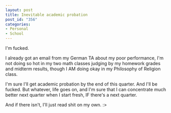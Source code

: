 ```yaml
--- 
layout: post
title: Inevitable academic probation
post_id: "356"
categories:
- Personal
- School
---
```

I'm fucked.

I already got an email from my German TA about my poor performance, I'm not doing so hot in my two math classes judging by my homework grades and midterm results, though I AM doing okay in my Philosophy of Religion class.

I'm sure I'll get academic probation by the end of this quarter.  And I'll be fucked.  But whatever, life goes on, and I'm sure that I can concentrate much better next quarter when I start fresh, IF there's a next quarter.

And if there isn't, I'll just read shit on my own. :>
